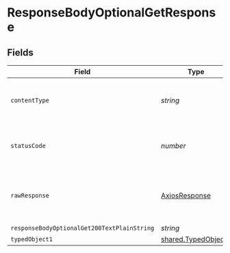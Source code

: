 # ResponseBodyOptionalGetResponse


## Fields

| Field                                                      | Type                                                       | Required                                                   | Description                                                |
| ---------------------------------------------------------- | ---------------------------------------------------------- | ---------------------------------------------------------- | ---------------------------------------------------------- |
| `contentType`                                              | *string*                                                   | :heavy_check_mark:                                         | HTTP response content type for this operation              |
| `statusCode`                                               | *number*                                                   | :heavy_check_mark:                                         | HTTP response status code for this operation               |
| `rawResponse`                                              | [AxiosResponse](https://axios-http.com/docs/res_schema)    | :heavy_minus_sign:                                         | Raw HTTP response; suitable for custom response parsing    |
| `responseBodyOptionalGet200TextPlainString`                | *string*                                                   | :heavy_minus_sign:                                         | OK                                                         |
| `typedObject1`                                             | [shared.TypedObject1](../../models/shared/typedobject1.md) | :heavy_minus_sign:                                         | OK                                                         |